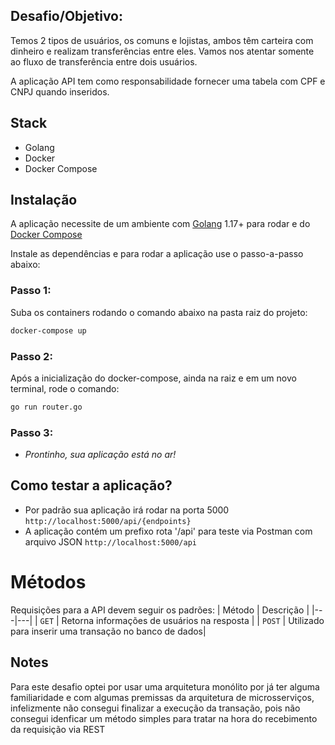 ##  Desafio/Objetivo:
Temos 2 tipos de usuários, os comuns e lojistas, ambos têm carteira com dinheiro e
realizam transferências entre eles. Vamos nos atentar somente ao fluxo de
transferência entre dois usuários.

A aplicação API tem como responsabilidade fornecer uma tabela com CPF e CNPJ quando inseridos.

## Stack

- Golang
- Docker
- Docker Compose

## Instalação

A aplicação necessite de um ambiente com [Golang](https://go.dev/doc/install) 1.17+ para rodar
e do [Docker Compose](https://docs.docker.com/compose/install/)


Instale as dependências e para rodar a aplicação use o passo-a-passo abaixo:

### Passo 1:
Suba os containers rodando o comando abaixo na pasta raiz do projeto:
```sh
docker-compose up
```

### Passo 2:
Após a inicialização do docker-compose, ainda na raiz e em um novo terminal, rode o comando:
```sh
go run router.go
```

### Passo 3:

- *Prontinho, sua aplicação está no ar!*

## Como testar a aplicação?
- Por padrão sua aplicação irá rodar na porta 5000 ```http://localhost:5000/api/{endpoints}```
- A aplicação contém um prefixo rota '/api' para teste via Postman com arquivo JSON ```http://localhost:5000/api```


# Métodos
Requisições para a API devem seguir os padrões:
| Método | Descrição |
|---|---|
| `GET` | Retorna informações de usuários na resposta |
| `POST` | Utilizado para inserir uma transação no banco de dados|

## Notes

Para este desafio optei por usar uma arquitetura monólito por já ter alguma familiaridade e com algumas premissas da arquitetura de microsserviços, infelizmente não consegui finalizar a execução da transação, pois não consegui idenficar um método simples para tratar na hora do recebimento da requisição via REST

